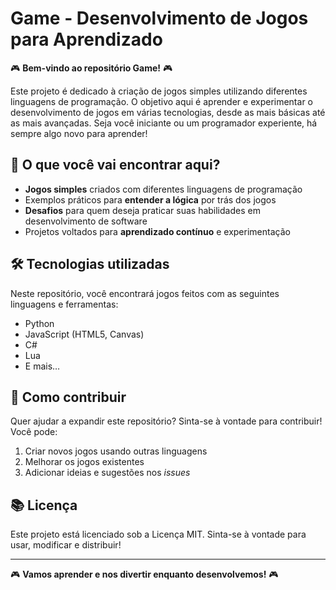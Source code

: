 # Game - Desenvolvimento de Jogos para Aprendizado

🎮 **Bem-vindo ao repositório Game!** 🎮

Este projeto é dedicado à criação de jogos simples utilizando diferentes linguagens de programação. O objetivo aqui é aprender e experimentar o desenvolvimento de jogos em várias tecnologias, desde as mais básicas até as mais avançadas. Seja você iniciante ou um programador experiente, há sempre algo novo para aprender!

## 🚀 O que você vai encontrar aqui?

- **Jogos simples** criados com diferentes linguagens de programação
- Exemplos práticos para **entender a lógica** por trás dos jogos
- **Desafios** para quem deseja praticar suas habilidades em desenvolvimento de software
- Projetos voltados para **aprendizado contínuo** e experimentação

## 🛠️ Tecnologias utilizadas

Neste repositório, você encontrará jogos feitos com as seguintes linguagens e ferramentas:

- Python
- JavaScript (HTML5, Canvas)
- C#
- Lua
- E mais…

## 🌱 Como contribuir

Quer ajudar a expandir este repositório? Sinta-se à vontade para contribuir! Você pode:

1. Criar novos jogos usando outras linguagens
2. Melhorar os jogos existentes
3. Adicionar ideias e sugestões nos *issues*

## 📚 Licença

Este projeto está licenciado sob a Licença MIT. Sinta-se à vontade para usar, modificar e distribuir!

---

🎮 **Vamos aprender e nos divertir enquanto desenvolvemos!** 🎮

